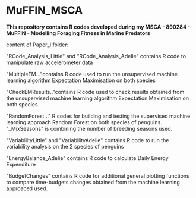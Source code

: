 # MuFFIN_MSCA
**This repository contains R codes developed during my MSCA - 890284 - MuFFIN - Modelling Foraging Fitness in Marine Predators**


content of Paper_I folder:

"RCode_Analysis_Little" and "RCode_Analysis_Adelie" contains R code to manipulate raw accelerometer data

"MultipleEM..."contains R code used to run the unsupervised machine learning algorithm Expectation Maximisation on both species

"CheckEMResults.."contains R code used to check results obtained from the unsupervised machine learning algorithm Expectation Maximisation on both species

"RandomForest..." R codes for building and testing the supervised machine learning approach Random Forest on both species of penguins. "..MixSeasons" is combining the number of  breeding seasons used.

"VariabilityLittle" and "VariabilityAdelie" contains R code to run the variability analysis on the 2 species of penguins

"EnergyBalance_Adelie" contains R code to calculate Daily Energy Expenditure

"BudgetChanges" contains R code for additional general plotting functions to compare time-budgets changes obtained from the machine learning approaced used. 
